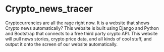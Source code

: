 # Crypto_news_tracer
Cryptocurrencies are all the rage right now. It is a website that shows Crypto news automatically?
This website is built using Django and Python and Bootstrap that connects to a free third party crypto API.
This website will pull news stories, crypto price data, and all kinds of cool stuff, and output it onto the screen of our website automatically. 

